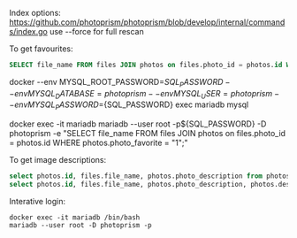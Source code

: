 Index options:
https://github.com/photoprism/photoprism/blob/develop/internal/commands/index.go
use --force for full rescan

To get favourites:

```sql
SELECT file_name FROM files JOIN photos on files.photo_id = photos.id WHERE photos.photo_favorite = "1";
```


docker --env MYSQL_ROOT_PASSWORD=${SQL_PASSWORD} --env MYSQL_DATABASE=photoprism --env MYSQL_USER=photoprism --env MYSQL_PASSWORD=${SQL_PASSWORD} exec mariadb mysql



docker exec -it mariadb mariadb --user root -p${SQL_PASSWORD} -D photoprism -e "SELECT file_name FROM files JOIN photos on files.photo_id = photos.id WHERE photos.photo_favorite = \"1\";"


To get image descriptions:
```sql
select photos.id, files.file_name, photos.photo_description from photos JOIN files on files.photo_id = photos.id  where photos.description_src="manual";
select photos.id, files.file_name, photos.photo_description, photos.description_src from photos JOIN files on files.photo_id = photos.id where photos.photo_description IS NOT NULL AND photos.photo_description != '';
```


Interative login:
```shell
docker exec -it mariadb /bin/bash
mariadb --user root -D photoprism -p
```

